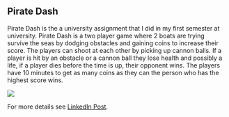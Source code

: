 ## Pirate Dash

Pirate Dash is the a university assignment that I did in my first semester at university. Pirate Dash is a two player game where 2 boats are trying survive the seas by dodging obstacles and gaining coins to increase their score. The players can shoot at each other by picking up cannon balls. If a player is hit by an obstacle or a cannon ball they lose health and possibly a life, if a player dies before the time is up, their opponent wins. The players have 10 minutes to get as many coins as they can the person who has the highest score wins.

<img src="piratedash.png raw=true"/>

For more details see [LinkedIn Post](https://www.linkedin.com/posts/nadia-nadeem-a96a34156_gamedevelopment-gamedev-student-activity-6623705899913613312-Ykt4).
